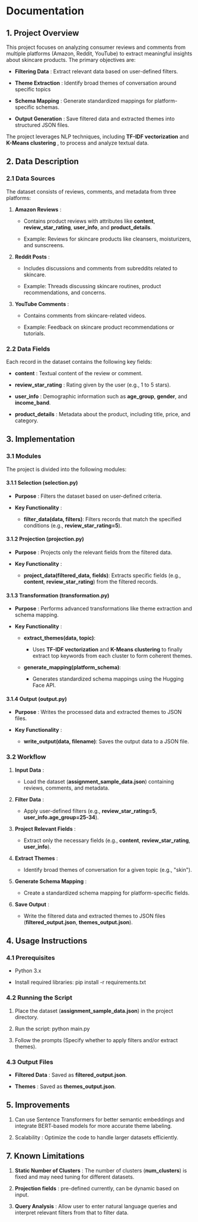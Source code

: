 **Documentation**
=========================

**1\. Project Overview**
------------------------

This project focuses on analyzing consumer reviews and comments from multiple platforms (Amazon, Reddit, YouTube) to extract meaningful insights about skincare products. The primary objectives are:

*   **Filtering Data** : Extract relevant data based on user-defined filters.
    
*   **Theme Extraction** : Identify broad themes of conversation around specific topics

*   **Schema Mapping** : Generate standardized mappings for platform-specific schemas.
    
*   **Output Generation** : Save filtered data and extracted themes into structured JSON files.
    

The project leverages NLP techniques, including **TF-IDF vectorization** and **K-Means clustering** , to process and analyze textual data.

**2\. Data Description**
------------------------

### **2.1 Data Sources**

The dataset consists of reviews, comments, and metadata from three platforms:

1.  **Amazon Reviews** :
    
    *   Contains product reviews with attributes like **content**, **review\_star\_rating**, **user\_info**, and **product\_details**.
        
    *   Example: Reviews for skincare products like cleansers, moisturizers, and sunscreens.
        
2.  **Reddit Posts** :
    
    *   Includes discussions and comments from subreddits related to skincare.
        
    *   Example: Threads discussing skincare routines, product recommendations, and concerns.
        
3.  **YouTube Comments** :
    
    *   Contains comments from skincare-related videos.
        
    *   Example: Feedback on skincare product recommendations or tutorials.
        

### **2.2 Data Fields**

Each record in the dataset contains the following key fields:

*   **content** : Textual content of the review or comment.
    
*   **review\_star\_rating** : Rating given by the user (e.g., 1 to 5 stars).
    
*   **user\_info** : Demographic information such as **age\_group**, **gender**, and **income\_band**.
    
*   **product\_details** : Metadata about the product, including title, price, and category.
    

**3\. Implementation**
------------------------------

### **3.1 Modules**

The project is divided into the following modules:

#### **3.1.1 Selection (selection.py)**

*   **Purpose** : Filters the dataset based on user-defined criteria.
    
*   **Key Functionality** :
    
    *   **filter\_data(data, filters)**: Filters records that match the specified conditions (e.g., **review\_star\_rating=5**).
        

#### **3.1.2 Projection (projection.py)**

*   **Purpose** : Projects only the relevant fields from the filtered data.
    
*   **Key Functionality** :
    
    *   **project\_data(filtered\_data, fields)**: Extracts specific fields (e.g., **content**, **review\_star\_rating**) from the filtered records.
        

#### **3.1.3 Transformation (transformation.py)**

*   **Purpose** : Performs advanced transformations like theme extraction and schema mapping.
    
*   **Key Functionality** :
    
    *   **extract\_themes(data, topic)**:
        
        *   Uses **TF-IDF vectorization** and **K-Means clustering** to finally extract top keywords from each cluster to form coherent themes.
            
    *   **generate\_mapping(platform\_schema)**:
        
        *   Generates standardized schema mappings using the Hugging Face API.
            

#### **3.1.4 Output (output.py)**

*   **Purpose** : Writes the processed data and extracted themes to JSON files.
    
*   **Key Functionality** :
    
    *   **write\_output(data, filename)**: Saves the output data to a JSON file.
        

### **3.2 Workflow**

1.  **Input Data** :
    
    *   Load the dataset (**assignment\_sample\_data.json**) containing reviews, comments, and metadata.
        
2.  **Filter Data** :
    
    *   Apply user-defined filters (e.g., **review\_star\_rating=5**, **user\_info.age\_group=25-34**).
        
3.  **Project Relevant Fields** :
    
    *   Extract only the necessary fields (e.g., **content**, **review\_star\_rating**, **user\_info**).
        
4.  **Extract Themes** :
    
    *   Identify broad themes of conversation for a given topic (e.g., "skin").
        
5.  **Generate Schema Mapping** :
    
    *   Create a standardized schema mapping for platform-specific fields.
        
6.  **Save Output** :
    
    *   Write the filtered data and extracted themes to JSON files (**filtered\_output.json**, **themes\_output.json**).
        

**4\. Usage Instructions**
--------------------------

### **4.1 Prerequisites**

*   Python 3.x
    
*   Install required libraries: pip install -r requirements.txt 

### **4.2 Running the Script**

1.  Place the dataset (**assignment\_sample\_data.json**) in the project directory.
    
2.  Run the script: python main.py
    
3.  Follow the prompts (Specify whether to apply filters and/or extract themes).
        

### **4.3 Output Files**

*   **Filtered Data** : Saved as **filtered\_output.json**.
    
*   **Themes** : Saved as **themes\_output.json**.
    

**5\. Improvements**
---------------------------

1.  Can use Sentence Transformers for better semantic embeddings and integrate BERT-based models for more accurate theme labeling.
        
2.  Scalability : Optimize the code to handle larger datasets efficiently.
        

**7\. Known Limitations**
-------------------------

1.  **Static Number of Clusters** : The number of clusters (**num\_clusters**) is fixed and may need tuning for different datasets.

2. **Projection fields** : pre-defined currently, can be dynamic based on input.
        
3. **Query Analysis** : Allow user to enter natural language queries and interpret relevant filters from that to filter data.